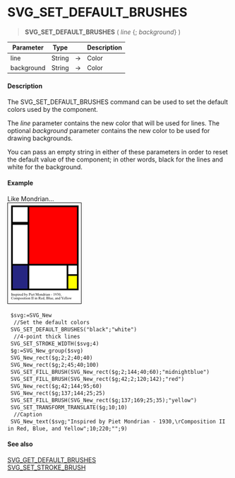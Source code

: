 # SVG_SET_DEFAULT_BRUSHES

>**SVG_SET_DEFAULT_BRUSHES** ( *line* {; *background*} )

| Parameter | Type |  | Description |
| --- | --- | --- | --- |
| line | String | &#8594; | Color |
| background | String | &#8594; | Color |



#### Description 

The SVG\_SET\_DEFAULT\_BRUSHES command can be used to set the default colors used by the component.

The *line* parameter contains the new color that will be used for lines. The optional *background* parameter contains the new color to be used for drawing backgrounds.

You can pass an empty string in either of these parameters in order to reset the default value of the component; in other words, black for the lines and white for the background.

#### Example 

Like Mondrian…  
![](../images/pict194611.en.png)

```4d
 $svg:=SVG_New
  //Set the default colors
 SVG_SET_DEFAULT_BRUSHES("black";"white")
  //4-point thick lines
 SVG_SET_STROKE_WIDTH($svg;4)
 $g:=SVG_New_group($svg)
 SVG_New_rect($g;2;2;40;40)
 SVG_New_rect($g;2;45;40;100)
 SVG_SET_FILL_BRUSH(SVG_New_rect($g;2;144;40;60);"midnightblue")
 SVG_SET_FILL_BRUSH(SVG_New_rect($g;42;2;120;142);"red")
 SVG_New_rect($g;42;144;95;60)
 SVG_New_rect($g;137;144;25;25)
 SVG_SET_FILL_BRUSH(SVG_New_rect($g;137;169;25;35);"yellow")
 SVG_SET_TRANSFORM_TRANSLATE($g;10;10)
  //Caption
 SVG_New_text($svg;"Inspired by Piet Mondrian - 1930,\rComposition II in Red, Blue, and Yellow";10;220;"";9)
```

#### See also 

[SVG\_GET\_DEFAULT\_BRUSHES](SVG_GET_DEFAULT_BRUSHES.md)  
[SVG\_SET\_STROKE\_BRUSH](SVG_SET_STROKE_BRUSH.md)  